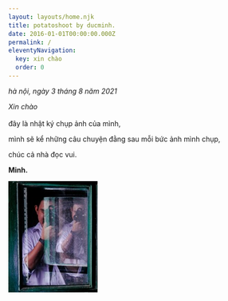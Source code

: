 ```yaml
---
layout: layouts/home.njk
title: potatoshoot by ducminh.
date: 2016-01-01T00:00:00.000Z
permalink: /
eleventyNavigation:
  key: xin chào
  order: 0
---
```

*hà nội, ngày 3 tháng 8 năm 2021*

*Xin chào*\
\
đây là nhật ký chụp ảnh của mình,

mình sẽ kể những câu chuyện đằng sau mỗi bức ảnh mình chụp,

chúc cả nhà đọc vui.

**Minh.**

![](/static/img/img_0866-1-.jpg)